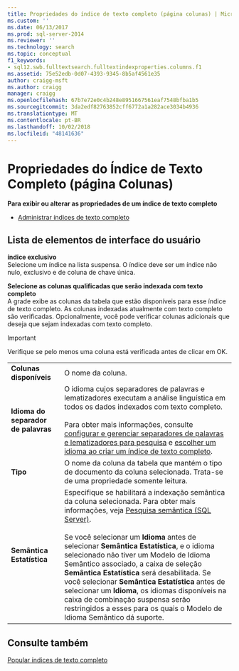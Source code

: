 ```yaml
---
title: Propriedades do índice de texto completo (página colunas) | Microsoft Docs
ms.custom: ''
ms.date: 06/13/2017
ms.prod: sql-server-2014
ms.reviewer: ''
ms.technology: search
ms.topic: conceptual
f1_keywords:
- sql12.swb.fulltextsearch.fulltextindexproperties.columns.f1
ms.assetid: 75e52edb-0d07-4393-9345-8b5af4561e35
author: craigg-msft
ms.author: craigg
manager: craigg
ms.openlocfilehash: 67b7e72e0c4b248e8951667561eaf7548bfba1b5
ms.sourcegitcommit: 3da2edf82763852cff6772a1a282ace3034b4936
ms.translationtype: MT
ms.contentlocale: pt-BR
ms.lasthandoff: 10/02/2018
ms.locfileid: "48141636"
---
```

# <a name="full-text-index-properties-columns-page"></a>Propriedades do Índice de Texto Completo (página Colunas)
  **Para exibir ou alterar as propriedades de um índice de texto completo**  
  
-   [Administrar índices de texto completo](../relational-databases/indexes/indexes.md)  
  
## <a name="uielement-list"></a>Lista de elementos de interface do usuário  
 **índice exclusivo**  
 Selecione um índice na lista suspensa. O índice deve ser um índice não nulo, exclusivo e de coluna de chave única.  
  
 **Selecione as colunas qualificadas que serão indexada com texto completo**  
 A grade exibe as colunas da tabela que estão disponíveis para esse índice de texto completo. As colunas indexadas atualmente com texto completo são verificadas. Opcionalmente, você pode verificar colunas adicionais que deseja que sejam indexadas com texto completo.  
  
> [!IMPORTANT]  
>  Verifique se pelo menos uma coluna está verificada antes de clicar em OK.  
  
|||  
|-|-|  
|**Colunas disponíveis**|O nome da coluna.|  
|**Idioma do separador de palavras**|O idioma cujos separadores de palavras e lematizadores executam a análise linguística em todos os dados indexados com texto completo.<br /><br /> Para obter mais informações, consulte [configurar e gerenciar separadores de palavras e lematizadores para pesquisa](../relational-databases/search/configure-and-manage-word-breakers-and-stemmers-for-search.md) e [escolher um idioma ao criar um índice de texto completo](../relational-databases/search/choose-a-language-when-creating-a-full-text-index.md).|  
|**Tipo**|O nome da coluna da tabela que mantém o tipo de documento da coluna selecionada. Trata-se de uma propriedade somente leitura.|  
|**Semântica Estatística**|Especifique se habilitará a indexação semântica da coluna selecionada. Para obter mais informações, veja [Pesquisa semântica &#40;SQL Server&#41;](../relational-databases/search/semantic-search-sql-server.md).<br /><br /> Se você selecionar um **Idioma** antes de selecionar **Semântica Estatística**, e o idioma selecionado não tiver um Modelo de Idioma Semântico associado, a caixa de seleção **Semântica Estatística** será desabilitada. Se você selecionar **Semântica Estatística** antes de selecionar um **Idioma**, os idiomas disponíveis na caixa de combinação suspensa serão restringidos a esses para os quais o Modelo de Idioma Semântico dá suporte.|  
  
## <a name="see-also"></a>Consulte também  
 [Popular índices de texto completo](../relational-databases/search/populate-full-text-indexes.md)  
  
  
